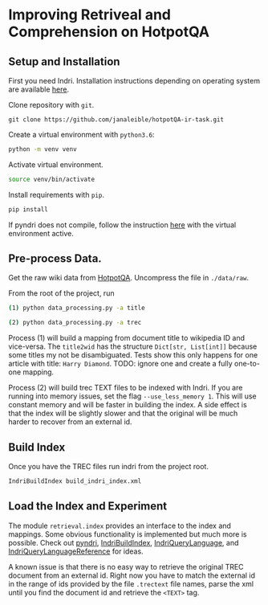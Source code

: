 # Improving Retriveal and Comprehension on HotpotQA
 
## Setup and Installation

First you need Indri. Installation instructions depending on 
operating system are available [here](https://github.com/nickvosk/pyndri).
 
Clone repository with `git`.
```git
git clone https://github.com/janaleible/hotpotQA-ir-task.git
```
Create a virtual environment with `python3.6`:
```bash
python -m venv venv
```
Activate virtual environment.
```bash
source venv/bin/activate
```
Install requirements with `pip`.
```bash
pip install 
```
If pyndri does not compile, follow the instruction [here](https://github.com/nickvosk/pyndri)
with the virtual environment active.

## Pre-process Data.
Get the raw wiki data from [HotpotQA](https://hotpotqa.github.io/wiki-readme.html). 
Uncompress the file in `./data/raw`.

From the root of the project, run
```bash
(1) python data_processing.py -a title
```
```bash
(2) python data_processing.py -a trec
```
Process (1) will build a mapping from document title to wikipedia ID
and vice-versa. The `title2wid` has the structure `Dict[str, List[int]]`
because some titles my not be disambiguated. Tests show this only happens
for one article with title: `Harry Diamond`. TODO: ignore one and create a
fully one-to-one mapping. 

Process (2) will build trec TEXT files to be indexed with Indri. If you
are running into memory issues, set the flag `--use_less_memory 1`. This
will use constant memory and will be faster in building the index. A side
effect is that the index will be slightly slower and that the original
will be much harder to recover from an external id.

## Build Index
Once you have the TREC files run indri from the project root.
```bash
IndriBuildIndex build_indri_index.xml
```

## Load the Index and Experiment
The module `retrieval.index` provides an interface to the index and 
mappings. Some obvious functionality is implemented but much more is
possible. Check out [pyndri](https://github.com/cvangysel/pyndri),
[IndriBuildIndex](https://sourceforge.net/p/lemur/wiki/IndriBuildIndex%20Parameters/), 
[IndriQueryLanguage](https://sourceforge.net/p/lemur/wiki/The%20Indri%20Query%20Language/),
and [IndriQueryLanguageReference](https://sourceforge.net/p/lemur/wiki/Indri%20Query%20Language%20Reference/)
for ideas.

A known issue is that there is no easy way to retrieve the original TREC
document from an external id. Right now you have to match the external
id in the range of ids provided by the file `.trectext` file names, 
parse the xml until you find the document id and retrieve the `<TEXT>` 
tag.





 
 
 
 